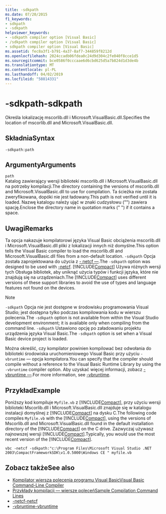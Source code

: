 ```yaml
---
title: -sdkpath
ms.date: 07/20/2015
f1_keywords:
- sdkpath
- -sdkpath
helpviewer_keywords:
- -sdkpath compiler option [Visual Basic]
- /sdkpath compiler option [Visual Basic]
- sdkpath compiler option [Visual Basic]
ms.assetid: fec8a3f1-b791-4a37-8af7-344859f8212d
ms.openlocfilehash: 2024ccadb06fdea0c24d9d304c2fe040f8cce1d5
ms.sourcegitcommit: bce0586f0cccaae6d6cbd625d5a7b824d1d3de4b
ms.translationtype: MT
ms.contentlocale: pl-PL
ms.lasthandoff: 04/02/2019
ms.locfileid: "58814331"
---
```

# <a name="-sdkpath"></a><span data-ttu-id="e682d-102">-sdkpath</span><span class="sxs-lookup"><span data-stu-id="e682d-102">-sdkpath</span></span>
<span data-ttu-id="e682d-103">Określa lokalizację mscorlib.dll i Microsoft.VisualBasic.dll.</span><span class="sxs-lookup"><span data-stu-id="e682d-103">Specifies the location of mscorlib.dll and Microsoft.VisualBasic.dll.</span></span>  
  
## <a name="syntax"></a><span data-ttu-id="e682d-104">Składnia</span><span class="sxs-lookup"><span data-stu-id="e682d-104">Syntax</span></span>  
  
```  
-sdkpath:path  
```  
  
## <a name="arguments"></a><span data-ttu-id="e682d-105">Argumenty</span><span class="sxs-lookup"><span data-stu-id="e682d-105">Arguments</span></span>  
 `path`  
 <span data-ttu-id="e682d-106">Katalog zawierający wersji biblioteki mscorlib.dll i Microsoft.VisualBasic.dll na potrzeby kompilacji.</span><span class="sxs-lookup"><span data-stu-id="e682d-106">The directory containing the versions of mscorlib.dll and Microsoft.VisualBasic.dll to use for compilation.</span></span> <span data-ttu-id="e682d-107">Ta ścieżka nie została zweryfikowana, dopóki nie jest ładowany.</span><span class="sxs-lookup"><span data-stu-id="e682d-107">This path is not verified until it is loaded.</span></span> <span data-ttu-id="e682d-108">Nazwę katalogu należy ująć w znaki cudzysłowu ("") zawiera spację.</span><span class="sxs-lookup"><span data-stu-id="e682d-108">Enclose the directory name in quotation marks (" ") if it contains a space.</span></span>  
  
## <a name="remarks"></a><span data-ttu-id="e682d-109">Uwagi</span><span class="sxs-lookup"><span data-stu-id="e682d-109">Remarks</span></span>  
 <span data-ttu-id="e682d-110">Ta opcja nakazuje kompilatorowi języka Visual Basic obciążenia mscorlib.dll i Microsoft.VisualBasic.dll pliki z lokalizacji innych niż domyślne.</span><span class="sxs-lookup"><span data-stu-id="e682d-110">This option tells the Visual Basic compiler to load the mscorlib.dll and Microsoft.VisualBasic.dll files from a non-default location.</span></span> <span data-ttu-id="e682d-111">`-sdkpath` Opcja została zaprojektowana do użycia z [- netcf —](../../../visual-basic/reference/command-line-compiler/netcf.md).</span><span class="sxs-lookup"><span data-stu-id="e682d-111">The `-sdkpath` option was designed to be used with [-netcf](../../../visual-basic/reference/command-line-compiler/netcf.md).</span></span> <span data-ttu-id="e682d-112">[!INCLUDE[Compact](~/includes/compact-md.md)] Używa różnych wersji tych Obsługa bibliotek, aby uniknąć użycia typów i funkcji języka, które nie znajdują się na urządzeniach.</span><span class="sxs-lookup"><span data-stu-id="e682d-112">The [!INCLUDE[Compact](~/includes/compact-md.md)] uses different versions of these support libraries to avoid the use of types and language features not found on the devices.</span></span>  
  
> [!NOTE]
>  <span data-ttu-id="e682d-113">`-sdkpath` Opcja nie jest dostępne w środowisku programowania Visual Studio; jest dostępna tylko podczas kompilowania kodu w wierszu polecenia.</span><span class="sxs-lookup"><span data-stu-id="e682d-113">The `-sdkpath` option is not available from within the Visual Studio development environment; it is available only when compiling from the command line.</span></span> <span data-ttu-id="e682d-114">`-sdkpath` Ustawiono opcję po załadowaniu projektu urządzenia języka Visual Basic.</span><span class="sxs-lookup"><span data-stu-id="e682d-114">The `-sdkpath` option is set when a Visual Basic device project is loaded.</span></span>  
  
 <span data-ttu-id="e682d-115">Można określić, czy kompilator powinien kompilować bez odwołania do biblioteki środowiska uruchomieniowego Visual Basic przy użyciu `-vbruntime` — opcja kompilatora.</span><span class="sxs-lookup"><span data-stu-id="e682d-115">You can specify that the compiler should compile without a reference to the Visual Basic Runtime Library by using the `-vbruntime` compiler option.</span></span> <span data-ttu-id="e682d-116">Aby uzyskać więcej informacji, zobacz [- vbruntime —](../../../visual-basic/reference/command-line-compiler/vbruntime.md).</span><span class="sxs-lookup"><span data-stu-id="e682d-116">For more information, see [-vbruntime](../../../visual-basic/reference/command-line-compiler/vbruntime.md).</span></span>  
  
## <a name="example"></a><span data-ttu-id="e682d-117">Przykład</span><span class="sxs-lookup"><span data-stu-id="e682d-117">Example</span></span>  
 <span data-ttu-id="e682d-118">Poniższy kod kompiluje `Myfile.vb` z [!INCLUDE[Compact](~/includes/compact-md.md)], przy użyciu wersji biblioteki Mscorlib.dll i Microsoft.VisualBasic.dll znajduje się w katalogu instalacji domyślnej z [!INCLUDE[Compact](~/includes/compact-md.md)] na dysku C.</span><span class="sxs-lookup"><span data-stu-id="e682d-118">The following code compiles `Myfile.vb` with the [!INCLUDE[Compact](~/includes/compact-md.md)], using the versions of Mscorlib.dll and Microsoft.VisualBasic.dll found in the default installation directory of the [!INCLUDE[Compact](~/includes/compact-md.md)] on the C drive.</span></span> <span data-ttu-id="e682d-119">Zazwyczaj używasz najnowszej wersji [!INCLUDE[Compact](~/includes/compact-md.md)].</span><span class="sxs-lookup"><span data-stu-id="e682d-119">Typically, you would use the most recent version of the [!INCLUDE[Compact](~/includes/compact-md.md)].</span></span>  
  
```console
vbc -netcf -sdkpath:"c:\Program Files\Microsoft Visual Studio .NET 2003\CompactFrameworkSDK\v1.0.5000\Windows CE " myfile.vb  
```  
  
## <a name="see-also"></a><span data-ttu-id="e682d-120">Zobacz także</span><span class="sxs-lookup"><span data-stu-id="e682d-120">See also</span></span>

- [<span data-ttu-id="e682d-121">Kompilator wiersza polecenia programu Visual Basic</span><span class="sxs-lookup"><span data-stu-id="e682d-121">Visual Basic Command-Line Compiler</span></span>](../../../visual-basic/reference/command-line-compiler/index.md)
- [<span data-ttu-id="e682d-122">Przykłady kompilacji — wiersze poleceń</span><span class="sxs-lookup"><span data-stu-id="e682d-122">Sample Compilation Command Lines</span></span>](../../../visual-basic/reference/command-line-compiler/sample-compilation-command-lines.md)
- [<span data-ttu-id="e682d-123">-netcf</span><span class="sxs-lookup"><span data-stu-id="e682d-123">-netcf</span></span>](../../../visual-basic/reference/command-line-compiler/netcf.md)
- [<span data-ttu-id="e682d-124">-vbruntime</span><span class="sxs-lookup"><span data-stu-id="e682d-124">-vbruntime</span></span>](../../../visual-basic/reference/command-line-compiler/vbruntime.md)
